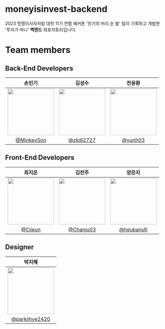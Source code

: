 # moneyisinvest-backend
2023 멋쟁이사자처럼 대학 11기 연합 해커톤 '민기의 머리 손 발' 팀이 기획하고 개발한 '투자가 머니' **백엔드** 레포지토리입니다.

# Team members
## Back-End Developers

|                                      손민기                                      |                                      김성수                                       |                                      전윤환                                       |
| :------------------------------------------------------------------------------: | :-------------------------------------------------------------------------------: | :-------------------------------------------------------------------------------: |
| <img width="150px" src="https://avatars.githubusercontent.com/u/126847381?v=4" /> | <img width="150px" src="https://avatars.githubusercontent.com/u/99383331?v=4" /> | <img width="150px" src="https://avatars.githubusercontent.com/u/57185499?v=4" /> |
|                    [@MinkeySon](https://github.com/MinkeySon)                    |                       [@zkdl2727](https://github.com/zkdl2727)                        |                    [@yunh03](https://github.com/yunh03)                     |

## Front-End Developers

|                                      최지은                                      |                                      김찬주                                       |                                      양은지                                       |
| :------------------------------------------------------------------------------: | :-------------------------------------------------------------------------------: | :-------------------------------------------------------------------------------: |
| <img width="150px" src="https://avatars.githubusercontent.com/u/122079153?v=4" /> | <img width="150px" src="https://avatars.githubusercontent.com/u/129511216?v=4" /> | <img width="150px" src="https://avatars.githubusercontent.com/u/129482143?v=4" /> |
|                    [@Cjieun](https://github.com/Cjieun)                    |                       [@Chanju03](https://github.com/Chanju03)                        |                    [@heubanufi](https://github.com/heubanufi)                     |

## Designer

|                                      박지혜                                      |
| :------------------------------------------------------------------------------: |
| <img width="150px" src="https://avatars.githubusercontent.com/u/128332058?v=4" /> |
|                    [@parkjihye2420](https://github.com/parkjihye2420)                    |
